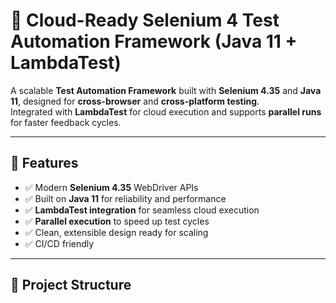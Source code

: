 # 🚀 Cloud-Ready Selenium 4 Test Automation Framework (Java 11 + LambdaTest)

A scalable **Test Automation Framework** built with **Selenium 4.35** and **Java 11**, designed for **cross-browser** and **cross-platform testing**.  
Integrated with **LambdaTest** for cloud execution and supports **parallel runs** for faster feedback cycles.  

---

## 🔑 Features
- ✅ Modern **Selenium 4.35** WebDriver APIs  
- ✅ Built on **Java 11** for reliability and performance  
- ✅ **LambdaTest integration** for seamless cloud execution  
- ✅ **Parallel execution** to speed up test cycles  
- ✅ Clean, extensible design ready for scaling  
- ✅ CI/CD friendly  

---

## 📂 Project Structure
